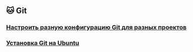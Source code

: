 ## 🐱 Git

### [Настроить разную конфигурацию Git для разных проектов](config.md)
### [Установка Git на Ubuntu](install.md)